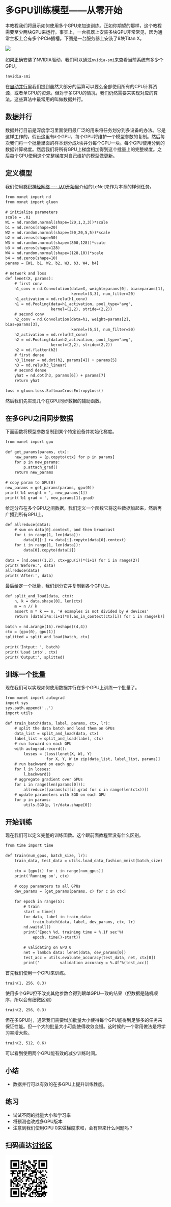 # 多GPU训练模型——从零开始

本教程我们将展示如何使用多个GPU来加速训练。正如你期望的那样，这个教程需要至少两块GPU来运行。事实上，一台机器上安装多块GPU非常常见，因为通常主板上会有多个PCIe插槽。下图是一台服务器上安装了8块Titan X。

![](../img/8x-titan-x.png)

如果正确安装了NVIDIA驱动，我们可以通过`nvidia-smi`来查看当前系统有多少个GPU。

```{.python .input  n=1}
!nvidia-smi
```

在[自动并行](./auto-parallelism.md)里我们提到虽然大部分的运算可以要么全部使用所有的CPU计算资源，或者单GPU的资源。但对于多GPU的情况，我们仍然需要来实现对应的算法。这些算法中最常用的叫做数据并行。

## 数据并行

数据并行目前是深度学习里面使用最广泛的用来将任务划分到多设备的办法。它是这样工作的，假设这里有*k*个GPU，每个GPU将维护一个模型参数的复制。然后每次我们将一个批量里面的样本划分成*k*块并分每个GPU一块。每个GPU使用分到的数据计算梯度。然后我们将所有GPU上梯度相加得到这个批量上的完整梯度。之后每个GPU使用这个完整梯度对自己维护的模型做更新。


## 定义模型

我们使用[卷积神经网络 --- 从0开始](../chapter_convolutional-neural-networks/cnn-scratch.md)里介绍的LeNet来作为本章的样例任务。

```{.python .input  n=2}
from mxnet import nd
from mxnet import gluon

# initialize parameters
scale = .01
W1 = nd.random.normal(shape=(20,1,3,3))*scale
b1 = nd.zeros(shape=20)
W2 = nd.random.normal(shape=(50,20,5,5))*scale
b2 = nd.zeros(shape=50)
W3 = nd.random.normal(shape=(800,128))*scale
b3 = nd.zeros(shape=128)
W4 = nd.random.normal(shape=(128,10))*scale
b4 = nd.zeros(shape=10)
params = [W1, b1, W2, b2, W3, b3, W4, b4]

# network and loss
def lenet(X, params):
    # first conv
    h1_conv = nd.Convolution(data=X, weight=params[0], bias=params[1],
                             kernel=(3,3), num_filter=20)
    h1_activation = nd.relu(h1_conv)
    h1 = nd.Pooling(data=h1_activation, pool_type="avg",
                    kernel=(2,2), stride=(2,2))
    # second conv
    h2_conv = nd.Convolution(data=h1, weight=params[2], bias=params[3],
                             kernel=(5,5), num_filter=50)
    h2_activation = nd.relu(h2_conv)
    h2 = nd.Pooling(data=h2_activation, pool_type="avg",
                    kernel=(2,2), stride=(2,2))
    h2 = nd.flatten(h2)
    # first dense
    h3_linear = nd.dot(h2, params[4]) + params[5]
    h3 = nd.relu(h3_linear)
    # second dense
    yhat = nd.dot(h3, params[6]) + params[7]
    return yhat

loss = gluon.loss.SoftmaxCrossEntropyLoss()
```

然后我们先实现几个在GPU同步数据的辅助函数。

## 在多GPU之间同步数据

下面函数将模型参数复制到某个特定设备并初始化梯度。

```{.python .input  n=3}
from mxnet import gpu

def get_params(params, ctx):
    new_params = [p.copyto(ctx) for p in params]
    for p in new_params:
        p.attach_grad()
    return new_params

# copy param to GPU(0)
new_params = get_params(params, gpu(0))
print('b1 weight = ', new_params[1])
print('b1 grad = ', new_params[1].grad)
```

给定分布在多个GPU之间数据，我们定义一个函数它将这些数据加起来，然后再广播到所有GPU上。

```{.python .input  n=4}
def allreduce(data):
    # sum on data[0].context, and then broadcast
    for i in range(1, len(data)):
        data[0][:] += data[i].copyto(data[0].context)
    for i in range(1, len(data)):
        data[0].copyto(data[i])

data = [nd.ones((1,2), ctx=gpu(i))*(i+1) for i in range(2)]
print('Before:', data)
allreduce(data)
print('After:', data)
```

最后给定一个批量，我们划分它并复制到各个GPU上。

```{.python .input  n=5}
def split_and_load(data, ctx):
    n, k = data.shape[0], len(ctx)
    m = n // k
    assert m * k == n, '# examples is not divided by # devices'
    return [data[i*m:(i+1)*m].as_in_context(ctx[i]) for i in range(k)]

batch = nd.arange(16).reshape((4,4))
ctx = [gpu(0), gpu(1)]
splitted = split_and_load(batch, ctx)

print('Intput: ', batch)
print('Load into', ctx)
print('Output:', splitted)
```

## 训练一个批量

现在我们可以实现如何使用数据并行在多个GPU上训练一个批量了。

```{.python .input  n=6}
from mxnet import autograd
import sys
sys.path.append('..')
import utils

def train_batch(data, label, params, ctx, lr):
    # split the data batch and load them on GPUs
    data_list = split_and_load(data, ctx)
    label_list = split_and_load(label, ctx)
    # run forward on each GPU
    with autograd.record():
        losses = [loss(lenet(X, W), Y)
                  for X, Y, W in zip(data_list, label_list, params)]
    # run backward on each gpu
    for l in losses:
        l.backward()
    # aggregate gradient over GPUs
    for i in range(len(params[0])):
        allreduce([params[c][i].grad for c in range(len(ctx))])
    # update parameters with SGD on each GPU
    for p in params:
        utils.SGD(p, lr/data.shape[0])
```

## 开始训练

现在我们可以定义完整的训练函数。这个跟前面教程里没有什么区别。

```{.python .input  n=7}
from time import time

def train(num_gpus, batch_size, lr):
    train_data, test_data = utils.load_data_fashion_mnist(batch_size)

    ctx = [gpu(i) for i in range(num_gpus)]
    print('Running on', ctx)

    # copy parameters to all GPUs
    dev_params = [get_params(params, c) for c in ctx]

    for epoch in range(5):
        # train
        start = time()
        for data, label in train_data:
            train_batch(data, label, dev_params, ctx, lr)
        nd.waitall()
        print('Epoch %d, training time = %.1f sec'%(
            epoch, time()-start))

        # validating on GPU 0
        net = lambda data: lenet(data, dev_params[0])
        test_acc = utils.evaluate_accuracy(test_data, net, ctx[0])
        print('         validation accuracy = %.4f'%(test_acc))
```

首先我们使用一个GPU来训练。

```{.python .input  n=8}
train(1, 256, 0.3)
```

使用多个GPU但不改变其他参数会得到跟单GPU一致的结果（但数据是随机顺序，所以会有细微区别）

```{.python .input}
train(2, 256, 0.3)
```

但在多GPU时，通常我们需要增加批量大小使得每个GPU能得到足够多的任务来保证性能。但一个大的批量大小可能使得收敛变慢。这时候的一个常用做法是将学习率增大些。

```{.python .input  n=9}
train(2, 512, 0.6)
```

可以看到使用两个GPU能有效的减少训练时间。

## 小结

* 数据并行可以有效的在多GPU上提升训练性能。

## 练习

* 试试不同的批量大小和学习率
* 将预测也改成多GPU版本
* 注意到我们使用GPU 0来做梯度求和，会有带来什么问题吗？

## 扫码直达[讨论区](https://discuss.gluon.ai/t/topic/1884)

![](../img/qr_multiple-gpus-scratch.svg)

